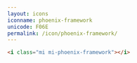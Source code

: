 ```yaml
---
layout: icons
iconname: phoenix-framework
unicode: F06E
permalink: /icon/phoenix-framework/
---
```


``` html
<i class="mi mi-phoenix-framework"></i>
```
